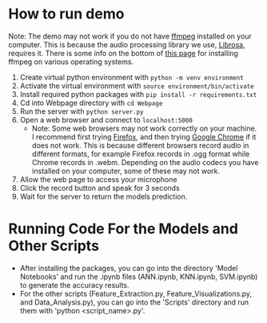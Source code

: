 # How to run demo
Note: The demo may not work if you do not have [ffmpeg](https://ffmpeg.org/) installed on your computer. This is because the audio processing library we use, [Librosa](https://librosa.org/), requires it. There is some info on the bottom of [this page](https://librosa.org/doc/0.8.1/install.html#ffmpeg) for installing ffmpeg on various operating systems.
1. Create virtual python environment with `python -m venv environment`
2. Activate the virtual environment with `source environment/bin/activate`
3. Install required python packages with `pip install -r requirements.txt`
4. Cd into Webpage directory with `cd Webpage`
5. Run the server with `python server.py`
6. Open a web browser and connect to `localhost:5000`
    - Note: Some web browsers may not work correctly on your machine. I recommend first trying [Firefox](https://www.mozilla.org/en-US/firefox/new/), and then trying [Google Chrome](https://www.google.com/chrome/) if it does not work. This is because different browsers record audio in different formats, for example Firefox records in .ogg format while Chrome records in .webm. Depending on the audio codecs you have installed on your computer, some of these may not work.
7. Allow the web page to access your microphone
8. Click the record button and speak for 3 seconds
9. Wait for the server to return the models prediction.

# Running Code For the Models and Other Scripts
- After installing the packages, you can go into the directory 'Model Notebooks' and run the .ipynb files (ANN.ipynb, KNN.ipynb, SVM.ipynb) to generate the accuracy results.
- For the other scripts (Feature_Extraction.py, Feature_Visualizations.py, and Data_Analysis.py), you can go into the 'Scripts' directory and run them with 'python <script_name>.py'. 
